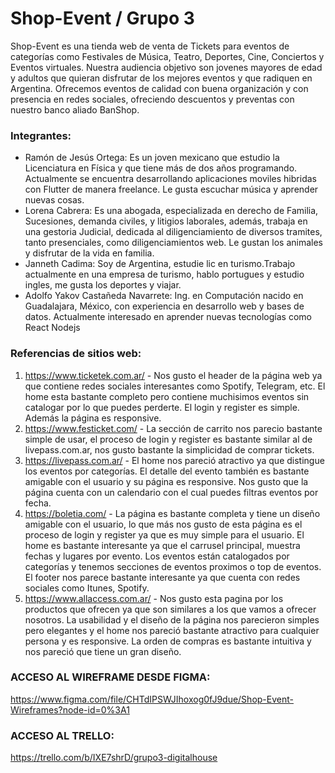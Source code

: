 # Shop-Event / Grupo 3

Shop-Event es una tienda web de venta de Tickets para eventos de categorías como Festivales de Música, Teatro, Deportes, Cine, Conciertos y Eventos virtuales.
Nuestra audiencia objetivo son jovenes mayores de edad y adultos que quieran disfrutar de los mejores eventos y que radiquen en Argentina.
Ofrecemos eventos de calidad con buena organización y con presencia en redes sociales, ofreciendo descuentos y preventas con nuestro banco aliado BanShop.

### Integrantes:

* Ramón de Jesús Ortega: Es un joven mexicano que estudio la Licenciatura en Física y que tiene más de dos años programando. Actualmente se encuentra desarrollando aplicaciones moviles hibridas con Flutter de manera freelance. Le gusta escuchar música y aprender nuevas cosas.
* Lorena Cabrera: Es una abogada, especializada en derecho de Familia, Sucesiones, demanda civiles, y litigios laborales, además, trabaja en una gestoria Judicial, dedicada al diligenciamiento de diversos tramites, tanto presenciales, como diligenciamientos web. Le gustan los animales y disfrutar de la vida en familia.
* Janneth Cadima: Soy de Argentina, estudie lic en turismo.Trabajo actualmente en una empresa de turismo, hablo portugues y estudio ingles, me gusta los deportes y viajar.
* Adolfo Yakov Castañeda Navarrete: Ing. en Computación nacido en Guadalajara, México, con experiencia en desarrollo web y bases de datos. Actualmente interesado en aprender nuevas tecnologías como React  Nodejs

### Referencias de sitios web:

1. https://www.ticketek.com.ar/ - Nos gusto el header de la página web ya que contiene redes sociales interesantes como Spotify, Telegram, etc. El home esta bastante completo pero contiene muchisimos eventos sin catalogar por lo que puedes perderte. El login y register es simple. Además la página es responsive.
2. https://www.festicket.com/ - La sección de carrito nos parecio bastante simple de usar, el proceso de login y register es bastante similar al de livepass.com.ar, nos gusto bastante la simplicidad de comprar tickets.
3. https://livepass.com.ar/ - El home nos pareció atractivo ya que distingue los eventos por categorías. El detalle del evento también es bastante amigable con el usuario y su página es responsive. Nos gusto que la página cuenta con un calendario con el cual puedes filtras eventos por fecha.
4. https://boletia.com/ - La página es bastante completa y tiene un diseño amigable con el usuario, lo que más nos gusto de esta página es el proceso de login y register ya que es muy simple para el usuario. El home es bastante interesante ya que el carrusel  principal, muestra fechas y lugares por evento. Los eventos están catalogados por categorías y tenemos secciones de eventos proximos o top de eventos. El footer nos parece bastante interesante ya que cuenta con redes sociales como Itunes, Spotify.
5. https://www.allaccess.com.ar/ - Nos gusto esta pagina por los productos que ofrecen ya que son similares a los que vamos a ofrecer nosotros. La usabilidad y el diseño de la página nos parecieron simples pero elegantes y el home nos pareció bastante atractivo para cualquier persona y es responsive. La orden de compras es bastante intuitiva y nos pareció que tiene un gran diseño.

### ACCESO AL WIREFRAME DESDE FIGMA:

https://www.figma.com/file/CHTdIPSWJIhoxog0fJ9due/Shop-Event-Wireframes?node-id=0%3A1 

### ACCESO AL TRELLO:

https://trello.com/b/IXE7shrD/grupo3-digitalhouse 
